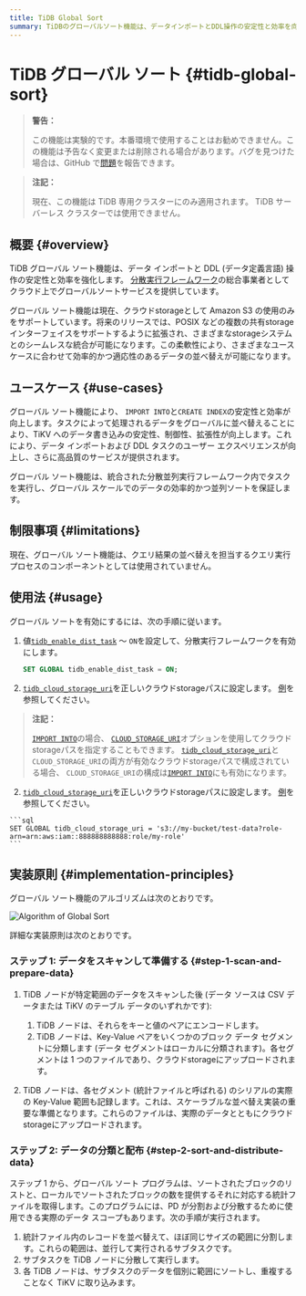 ```yaml
---
title: TiDB Global Sort
summary: TiDBのグローバルソート機能は、データインポートとDDL操作の安定性と効率を向上させます。現在はAmazon S3のみをサポートしており、将来のリリースでは他のstorageインターフェイスもサポートする予定です。この機能により、データの並べ替えが効率的に行えます。グローバルソート機能はIMPORT INTOとCREATE INDEXの安定性と効率を向上させ、データの効率的かつ並列ソートを保証します。現在はクエリ結果の並べ替えを担当するコンポーネントとしては使用されていません。使用法は、tidb_enable_dist_taskをONに設定し、tidb_cloud_storage_uriを正しいクラウドstorageパスに設定することです。グローバルソート機能のアルゴリズムは、データのスキャンと準備、データの分類と配布の2つのステップで構成されています。
---
```


<!-- markdownlint-disable MD029 -->

<!-- markdownlint-disable MD046 -->

# TiDB グローバル ソート {#tidb-global-sort}

> **警告：**
>
> この機能は実験的です。本番環境で使用することはお勧めできません。この機能は予告なく変更または削除される場合があります。バグを見つけた場合は、GitHub で[問題](https://github.com/pingcap/tidb/issues)を報告できます。

<CustomContent platform="tidb-cloud">

> **注記：**
>
> 現在、この機能は TiDB 専用クラスターにのみ適用されます。 TiDB サーバーレス クラスターでは使用できません。

</CustomContent>

## 概要 {#overview}

TiDB グローバル ソート機能は、データ インポートと DDL (データ定義言語) 操作の安定性と効率を強化します。 [分散実行フレームワーク](/tidb-distributed-execution-framework.md)の総合事業者としてクラウド上でグローバルソートサービスを提供しています。

グローバル ソート機能は現在、クラウドstorageとして Amazon S3 の使用のみをサポートしています。将来のリリースでは、POSIX などの複数の共有storageインターフェイスをサポートするように拡張され、さまざまなstorageシステムとのシームレスな統合が可能になります。この柔軟性により、さまざまなユースケースに合わせて効率的かつ適応性のあるデータの並べ替えが可能になります。

## ユースケース {#use-cases}

グローバル ソート機能により、 `IMPORT INTO`と`CREATE INDEX`の安定性と効率が向上します。タスクによって処理されるデータをグローバルに並べ替えることにより、TiKV へのデータ書き込みの安定性、制御性、拡張性が向上します。これにより、データ インポートおよび DDL タスクのユーザー エクスペリエンスが向上し、さらに高品質のサービスが提供されます。

グローバル ソート機能は、統合された分散並列実行フレームワーク内でタスクを実行し、グローバル スケールでのデータの効率的かつ並列ソートを保証します。

## 制限事項 {#limitations}

現在、グローバル ソート機能は、クエリ結果の並べ替えを担当するクエリ実行プロセスのコンポーネントとしては使用されていません。

## 使用法 {#usage}

グローバル ソートを有効にするには、次の手順に従います。

1.  値[`tidb_enable_dist_task`](/system-variables.md#tidb_enable_dist_task-new-in-v710) ～ `ON`を設定して、分散実行フレームワークを有効にします。

    ```sql
    SET GLOBAL tidb_enable_dist_task = ON;
    ```

<CustomContent platform="tidb">

2.  [`tidb_cloud_storage_uri`](/system-variables.md#tidb_cloud_storage_uri-new-in-v740)を正しいクラウドstorageパスに設定します。 [例](/br/backup-and-restore-storages.md)を参照してください。

> **注記：**
>
> [`IMPORT INTO`](/sql-statements/sql-statement-import-into.md)の場合、 [`CLOUD_STORAGE_URI`](/sql-statements/sql-statement-import-into.md#withoptions)オプションを使用してクラウドstorageパスを指定することもできます。 [`tidb_cloud_storage_uri`](/system-variables.md#tidb_cloud_storage_uri-new-in-v740)と`CLOUD_STORAGE_URI`の両方が有効なクラウドstorageパスで構成されている場合、 `CLOUD_STORAGE_URI`の構成は[`IMPORT INTO`](/sql-statements/sql-statement-import-into.md)にも有効になります。

</CustomContent>
<CustomContent platform="tidb-cloud">

2.  [`tidb_cloud_storage_uri`](/system-variables.md#tidb_cloud_storage_uri-new-in-v740)を正しいクラウドstorageパスに設定します。 [例](https://docs.pingcap.com/tidb/stable/backup-and-restore-storages)を参照してください。

</CustomContent>

    ```sql
    SET GLOBAL tidb_cloud_storage_uri = 's3://my-bucket/test-data?role-arn=arn:aws:iam::888888888888:role/my-role'
    ```

## 実装原則 {#implementation-principles}

グローバル ソート機能のアルゴリズムは次のとおりです。

![Algorithm of Global Sort](/media/dist-task/global-sort.jpeg)

詳細な実装原則は次のとおりです。

### ステップ 1: データをスキャンして準備する {#step-1-scan-and-prepare-data}

1.  TiDB ノードが特定範囲のデータをスキャンした後 (データ ソースは CSV データまたは TiKV のテーブル データのいずれかです):

    1.  TiDB ノードは、それらをキーと値のペアにエンコードします。
    2.  TiDB ノードは、Key-Value ペアをいくつかのブロック データ セグメントに分類します (データ セグメントはローカルに分類されます)。各セグメントは 1 つのファイルであり、クラウドstorageにアップロードされます。

2.  TiDB ノードは、各セグメント (統計ファイルと呼ばれる) のシリアルの実際の Key-Value 範囲も記録します。これは、スケーラブルな並べ替え実装の重要な準備となります。これらのファイルは、実際のデータとともにクラウドstorageにアップロードされます。

### ステップ 2: データの分類と配布 {#step-2-sort-and-distribute-data}

ステップ 1 から、グローバル ソート プログラムは、ソートされたブロックのリストと、ローカルでソートされたブロックの数を提供するそれに対応する統計ファイルを取得します。このプログラムには、PD が分割および分散するために使用できる実際のデータ スコープもあります。次の手順が実行されます。

1.  統計ファイル内のレコードを並べ替えて、ほぼ同じサイズの範囲に分割します。これらの範囲は、並行して実行されるサブタスクです。
2.  サブタスクを TiDB ノードに分散して実行します。
3.  各 TiDB ノードは、サブタスクのデータを個別に範囲にソートし、重複することなく TiKV に取り込みます。

